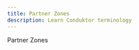 ```yaml
---
title: Partner Zones
description: Learn Conduktor terminology
---
```


<GlossaryTerm>Partner Zones</GlossaryTerm>